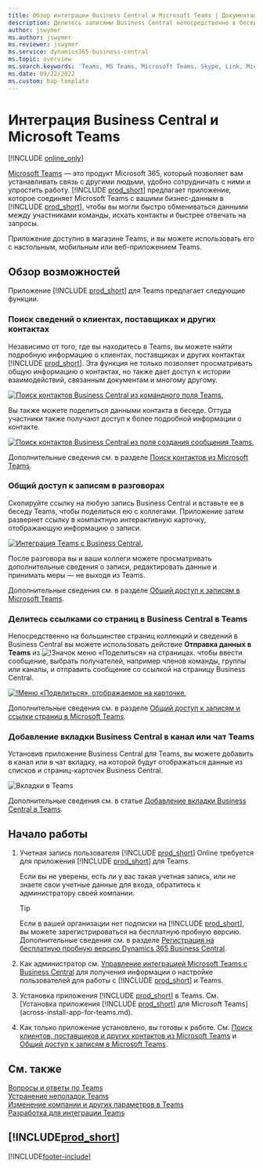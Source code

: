 ```yaml
---
title: Обзор интеграции Business Central и Microsoft Teams | Документация Майкрософт
description: Делитесь записями Business Central непосредственно в беседе Teams.
author: jswymer
ms.author: jswymer
ms.reviewer: jswymer
ms.service: dynamics365-business-central
ms.topic: overview
ms.search.keywords: 'Teams, MS Teams, Microsoft Teams, Skype, Link, Microsoft 365, collaborate, collaboration, teamwork'
ms.date: 09/22/2022
ms.custom: bap-template
---
```


# <a name="business-central-and-microsoft-teams-integration"></a>Интеграция Business Central и Microsoft Teams

[!INCLUDE [online_only](includes/online_only.md)]

[Microsoft Teams](https://www.microsoft.com/en-us/microsoft-365/microsoft-teams) — это продукт Microsoft 365, который позволяет вам устанавливать связь с другими людьми, удобно сотрудничать с ними и упростить работу. [!INCLUDE [prod_short](includes/prod_short.md)] предлагает приложение, которое соединяет Microsoft Teams с вашими бизнес-данным в [!INCLUDE [prod_short](includes/prod_short.md)], чтобы вы могли быстро обмениваться данными между участниками команды, искать контакты и быстрее отвечать на запросы.

Приложение доступно в магазине Teams, и вы можете использовать его с настольным, мобильным или веб-приложением Teams.

## <a name="features-overview"></a>Обзор возможностей

Приложение [!INCLUDE [prod_short](includes/prod_short.md)] для Teams предлагает следующие функции.

### <a name="look-up-details-of-customers-vendors-and-other-contacts"></a>Поиск сведений о клиентах, поставщиках и других контактах

Независимо от того, где вы находитесь в Teams, вы можете найти подробную информацию о клиентах, поставщиках и других контактах [!INCLUDE [prod_short](includes/prod_short.md)]. Эта функция не только позволяет просматривать общую информацию о контактах, но также дает доступ к истории взаимодействий, связанным документам и многому другому.

 [![Поиск контактов Business Central из командного поля Teams.](media/teams-contacts-overview.png)](media/teams-contacts-overview.png#lightbox)

Вы также можете поделиться данными контакта в беседе. Оттуда участники также получают доступ к более подробной информации о контакте.

 [![Поиск контактов Business Central из поля создания сообщения Teams.](media/teams-contacts.png)](media/teams-contacts.png#lightbox)

Дополнительные сведения см. в разделе [Поиск контактов из Microsoft Teams](across-search-contacts-teams.md).

### <a name="share-records-in-conversations"></a>Общий доступ к записям в разговорах

Скопируйте ссылку на любую запись Business Central и вставьте ее в беседу Teams, чтобы поделиться ею с коллегами. Приложение затем развернет ссылку в компактную интерактивную карточку, отображающую информацию о записи.

[![Интеграция Teams с Business Central.](media/teams-intro-vBC20.png)](media/teams-intro-vBC20.png#lightbox)

После разговора вы и ваши коллеги можете просматривать дополнительные сведения о записи, редактировать данные и принимать меры — не выходя из Teams.

Дополнительные сведения см. в разделе [Общий доступ к записям в Microsoft Teams](across-working-with-teams.md).

### <a name="share-links-from-pages-in-business-central-to-teams"></a>Делитесь ссылками со страниц в Business Central в Teams

Непосредственно на большинстве страниц коллекций и сведений в Business Central вы можете использовать действие **Отправка данных в Teams** из ![!Значок меню «Поделиться» на страницах.](media/share-icon.png "Меню Поделиться отображается на карточке.") чтобы ввести сообщение, выбрать получателей, например членов команды, группы или каналы, и отправить сообщение со ссылкой на страницу Business Central.

[![!Меню «Поделиться», отображаемое на карточке.](media/teams-share-link-v2.png "Меню Поделиться отображается на карточке.")](media/teams-share-link-v2.png#lightbox)

<!--![!The Share menu displayed on a card.](media/teams-share-link.png "The Share menu displayed on a card.")-->

Дополнительные сведения см. в разделе [Общий доступ к записям и ссылки страниц в Microsoft Teams](across-working-with-teams.md#share-link).

### <a name="add-a-business-central-tab-to-teams-channel-or-chat"></a>Добавление вкладки Business Central в канал или чат Teams

Установив приложение Business Central для Teams, вы можете добавить в канал или в чат вкладку, на которой будут отображаться данные из списков и страниц-карточек Business Central.

![Вкладки в Teams](media/teams-tabs-border.png)

Дополнительные сведения см. в статье [Добавление вкладки Business Central в Teams](across-teams-tab.md).

## <a name="get-started"></a>Начало работы

1. Учетная запись пользователя [!INCLUDE [prod_short](includes/prod_short.md)] Online требуется для приложения [!INCLUDE [prod_short](includes/prod_short.md)] для Teams.

    Если вы не уверены, есть ли у вас такая учетная запись, или не знаете свои учетные данные для входа, обратитесь к администратору своей компании.

    > [!TIP]
    > Если в вашей организации нет подписки на [!INCLUDE [prod_short](includes/prod_short.md)], вы можете зарегистрироваться на бесплатную пробную версию. Дополнительные сведения см. в разделе [Регистрация на бесплатную пробную версию Dynamics 365 Business Central](trial-signup.md).

2. Как администратор см. [Управление интеграцией Microsoft Teams с Business Central](admin-teams-integration.md) для получения информации о настройке пользователей для работы с [!INCLUDE [prod_short](includes/prod_short.md)] и Teams.
3. Установка приложения [!INCLUDE [prod_short](includes/prod_short.md)] в Teams. См. [Установка приложения [!INCLUDE [prod_short](includes/prod_short.md)] для Microsoft Teams](across-install-app-for-teams.md).
4. Как только приложение установлено, вы готовы к работе. См. [Поиск клиентов, поставщиков и других контактов из Microsoft Teams](across-search-contacts-teams.md) и [Общий доступ к записям в Microsoft Teams](across-working-with-teams.md).

## <a name="see-also"></a>См. также

[Вопросы и ответы по Teams](teams-faq.md)  
[Устранение неполадок Teams](admin-teams-troubleshooting.md)  
[Изменение компании и других параметров в Teams](across-teams-settings.md)  
[Разработка для интеграции Teams](/dynamics365/business-central/dev-itpro/developer/devenv-develop-for-teams)
  
## [!INCLUDE[prod_short](includes/free_trial_md.md)]


[!INCLUDE[footer-include](includes/footer-banner.md)]
